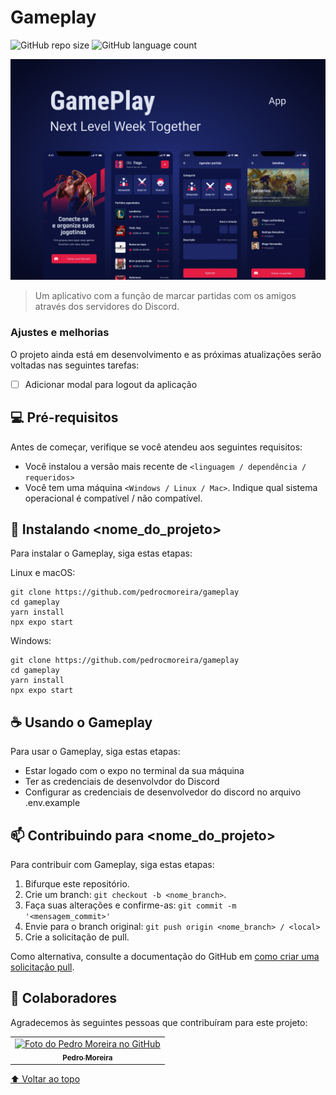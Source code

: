 # Gameplay

<!---Esses são exemplos. Veja https://shields.io para outras pessoas ou para personalizar este conjunto de escudos. Você pode querer incluir dependências, status do projeto e informações de licença aqui--->

![GitHub repo size](https://img.shields.io/github/repo-size/pedrocmoreira/gameplay?style=for-the-badge)
![GitHub language count](https://img.shields.io/github/languages/count/pedrocmoreira/gameplay?style=for-the-badge)

<img src=".github/cover.png" alt="capa projeto gameplay">

> Um aplicativo com a função de marcar partidas com os amigos através dos servidores do Discord.
### Ajustes e melhorias

O projeto ainda está em desenvolvimento e as próximas atualizações serão voltadas nas seguintes tarefas:

- [ ] Adicionar modal para logout da aplicação

## 💻 Pré-requisitos

Antes de começar, verifique se você atendeu aos seguintes requisitos:
<!---Estes são apenas requisitos de exemplo. Adicionar, duplicar ou remover conforme necessário--->
* Você instalou a versão mais recente de `<linguagem / dependência / requeridos>`
* Você tem uma máquina `<Windows / Linux / Mac>`. Indique qual sistema operacional é compatível / não compatível.

## 🚀 Instalando <nome_do_projeto>

Para instalar o Gameplay, siga estas etapas:

Linux e macOS:
```
git clone https://github.com/pedrocmoreira/gameplay
cd gameplay
yarn install
npx expo start 
```

Windows:
```
git clone https://github.com/pedrocmoreira/gameplay
cd gameplay
yarn install
npx expo start 
```

## ☕ Usando o Gameplay

Para usar o Gameplay, siga estas etapas:

- Estar logado com o expo no terminal da sua máquina
- Ter as credenciais de desenvolvdor do Discord
- Configurar as credenciais de desenvolvedor do discord no arquivo .env.example

## 📫 Contribuindo para <nome_do_projeto>
Para contribuir com Gameplay, siga estas etapas:

1. Bifurque este repositório.
2. Crie um branch: `git checkout -b <nome_branch>`.
3. Faça suas alterações e confirme-as: `git commit -m '<mensagem_commit>'`
4. Envie para o branch original: `git push origin <nome_branch> / <local>`
5. Crie a solicitação de pull.

Como alternativa, consulte a documentação do GitHub em [como criar uma solicitação pull](https://help.github.com/en/github/collaborating-with-issues-and-pull-requests/creating-a-pull-request).

## 🤝 Colaboradores

Agradecemos às seguintes pessoas que contribuíram para este projeto:

<table>
  <tr>
    <td align="center">
      <a href="#">
        <img src="https://avatars.githubusercontent.com/u/40441565?v=4" width="100px;" alt="Foto do Pedro Moreira no GitHub"/><br>
        <sub>
          <b>Pedro Moreira</b>
        </sub>
      </a>
    </td>
  </tr>
</table>

[⬆ Voltar ao topo](#gameplay)<br>
